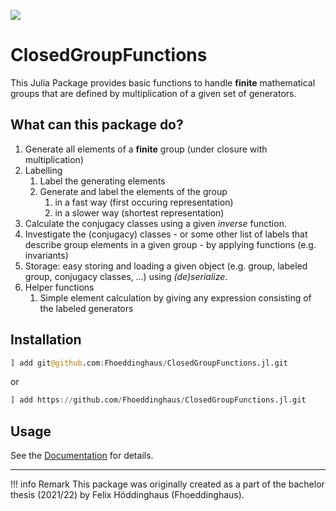 [![](https://img.shields.io/badge/docs-stable-blue.svg)](https://fhoeddinghaus.github.io/ClosedGroupFunctions.jl)

# ClosedGroupFunctions

This Julia Package provides basic functions to handle **finite** mathematical groups that are defined by multiplication of a given set of generators.

## What can this package do?
1. Generate all elements of a **finite** group (under closure with multiplication)
2. Labelling
   1. Label the generating elements
   2. Generate and label the elements of the group
      1. in a fast way (first occuring representation)
      2. in a slower way (shortest representation)
3. Calculate the conjugacy classes using a given *inverse* function.
4. Investigate the (conjugacy) classes - or some other list of labels that describe group elements in a given group - by applying functions (e.g. invariants)
5. Storage: easy storing and loading a given object (e.g. group, labeled group, conjugacy classes, ...) using *(de)serialize*.
6. Helper functions
   1. Simple element calculation by giving any expression consisting of the labeled generators


## Installation
```julia
] add git@github.com:Fhoeddinghaus/ClosedGroupFunctions.jl.git
```

or 
```julia
] add https://github.com/Fhoeddinghaus/ClosedGroupFunctions.jl.git
```

## Usage
See the [Documentation](https://fhoeddinghaus.github.io/ClosedGroupFunctions.jl/) for details.


___
!!! info Remark
    This package was originally created as a part of the bachelor thesis (2021/22) by Felix Höddinghaus (Fhoeddinghaus).